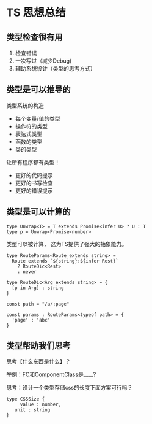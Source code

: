 # TS 思想总结



## 类型检查很有用



1. 检查错误
2. 一次写过（减少Debug)
3. 辅助系统设计（类型的思考方式）



## 类型是可以推导的



类型系统的构造

- 每个变量/值的类型
- 操作符的类型 
- 表达式类型
- 函数的类型
- 类的类型

让所有程序都有类型！

- 更好的代码提示
- 更好的书写检查
- 更好的错误提示



## 类型是可以计算的



```tsx
type Unwrap<T> = T extends Promise<infer U> ? U : T
type p = Unwrap<Promise<number>

```

类型可以被计算， 这为TS提供了强大的抽象能力。 

```tsx
type RouteParams<Route extends string> = 
  Route extends `${string}:${infer Rest}`
    ? RouteDic<Rest> 
    : never 
 
type RouteDic<Arg extends string> = {
  [p in Arg] : string
} 

const path = "/a/:page"

const params : RouteParams<typeof path> = {
  'page' : 'abc'
} 

```

## 类型帮助我们思考



思考【什么东西是什么】？

举例：FC和ComponentClass是____?



思考：设计一个类型存储css的长度下面方案可行吗？



```tsx
type CSSSize {
	 value : number,
   unit : string
}
```














